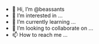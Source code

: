 - 👋 Hi, I’m @beassants
- 👀 I’m interested in ...
- 🌱 I’m currently learning ...
- 💞️ I’m looking to collaborate on ...
- 📫 How to reach me ...

<!---
beassants/beassants is a ✨ special ✨ repository because its `README.md` (this file) appears on your GitHub profile.
You can click the Preview link to take a look at your changes.
--->
